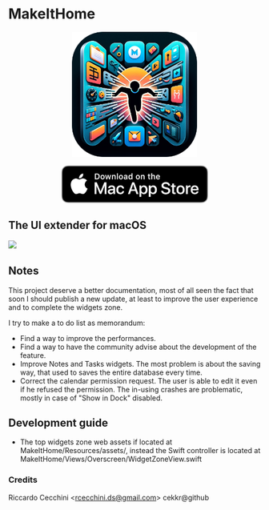 # MakeItHome
<p align="center">
  <img src="https://github.com/Geckos-Ink/MakeItHome/blob/main/md-assets/icon.png?raw=true" style="width: 250px"/>
</p>

<p align="center" >
  <a href="https://apps.apple.com/it/app/makeithome-screen-extender/id6444596296?l=en-GB&mt=12"><img src="https://github.com/Geckos-Ink/MakeItHome/blob/main/md-assets/download_mac_appstore.png?raw=true"/></a>
</p>

## The UI extender for macOS

![](https://github.com/Geckos-Ink/MakeItHome/blob/main/md-assets/preview.gif?raw=true)

## Notes
This project deserve a better documentation, most of all seen the fact that soon I should publish a new update, at least to improve the user experience and to complete the widgets zone. 

I try to make a to do list as memorandum:

- Find a way to improve the performances.
- Find a way to have the community advise about the development of the feature.
- Improve Notes and Tasks widgets. The most problem is about the saving way, that used to saves the entire database every time.
- Correct the calendar permission request. The user is able to edit it even if he refused the permission. The in-using crashes are problematic, mostly in case of "Show in Dock" disabled.

## Development guide
- The top widgets zone web assets if located at MakeItHome/Resources/assets/, instead the Swift controller is located at MakeItHome/Views/Overscreen/WidgetZoneView.swift

### Credits
Riccardo Cecchini \<rcecchini.ds@gmail.com> cekkr@github
